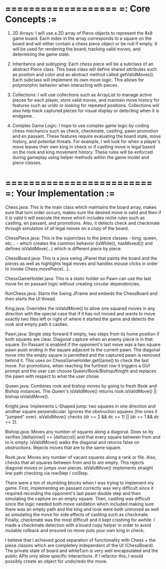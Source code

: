 ===================
=: Core Concepts :=
===================
  1. 2D Arrays: I will use a 2D array of Piece objects to represent the 8x8 game board. Each index in the array
  corresponds to a square on the board and will either contain a chess piece object or be null if empty. It will be
  used for rendering the board, tracking valid moves, and determining the game state.

  2. Inheritance and subtyping: Each chess piece will be a subclass of an abstract Piece class. This base class will
  define shared attributes such as position and color and an abstract method called getValidMoves().
  Each subclass will implement its own move logic. This allows for polymorphic behavior when interacting with pieces.

  3. Collections: I will use collections such as ArrayList to manage active pieces for each player, store valid moves,
  and maintain move history for features such as undo or looking for repeated positions. Collections will also help
  track captured pieces for visual display or detecting when it is endgame. .

  4. Complex Game Logic: I hope to use complex game logic by coding chess mechanics such as check, checkmate, castling,
  pawn promotion and en passant. These features require evaluating the board state, move history, and potential threats.
  For example, I will look for when a player's move leaves their own king in check or if castling move is legal based on
  the rook and king movement history. These rules will be enforced during gameplay using helper methods within the game
  model and piece classes.

=========================
=: Your Implementation :=
=========================
Chess.java:
This is the main class which maintains the board array, makes sure that turn order occurs, makes sure the desired move
is valid and then if it is valid it will execute the move which includes niche rules such as castling, en passant, and
promotions. Also, it detects check and checkmate through simulation of all legal moves on a copy of the board.

ChessPiece.java:
This is the superclass to the piece classes - king, queen, etc... - which creates the common behavior (isWhite(),
hasMoved()) and defines isValidMove(...) which is different piece by piece.

ChessBoard.java:
This is a java swing JPanel that paints the board and the pieces as well as highlights legal moves and handles mouse
clicks in order to invoke Chess.movePiece(...).

ChessGameHolder.java:
This is a static holder so Pawn can use the last move for en passant logic without creating circular dependencies.

RunChess.java:
Starts the Swing JFrame and embeds the ChessBoard and then starts the UI thread.

King.java:
Overrides the isValidMove() to allow one squared moves in any direction with the special case that if it has not moved
and wants to move exactly two files left or right of where it started the game and detects the rook and empty path it
castles.

Pawn.java:
Single step forward if empty, two steps from its home position if both squares are clear. Diagonal capture when an enemy
piece is in that square. En Passant is enabled if the opponent's last move was a two square pawn push ending in the
square adjacent to the current pawn. The diagonal move into the empty square is permitted and the captured pawn is
removed behind it. This uses on ChessGameHolder.getGame() to check the last move. For promotions, when reaching the
furthest row it triggers a GUI prompt and the user can choose Queen/Rook/Bishop/Knight and replaces the pawn with
respect to what the user chose.

Queen.java:
Combines rook and bishop moves by going to fresh Rook and Bishop instances. The Queen's isValidMove() returns
rook.isValidMove() || bishop.isValidMove().

Knight.java:
Implements L-Shaped jump: two squares in one direction and another square perpendicular. Ignores the obstruction
squares (the ones it "jumped" over). isValidMove() checks (dr == 2 && dc == 1) || (dr == 1 && dc == 2).

Bishop.java:
Moves any number of squares along a diagonal. Does so by verifies |delta(row)| == |delta(col)| and that every square
between from and to is empty. isValidMove() walks the diagonal and returns false on obstructions. Rejects moves that
are to the same square.

Rook.java:
Moves any number of vacant squares along a rank or file. Also, checks that all squares between from and to are empty.
This rejects diagonal moves or jumps over pieces. isValidMove() implements straight line path checking via
rowStep / colStep.

There were a ton of stumbling blocks when I was trying to implement my game. First, implementing en passant
correctly was very difficult since it required recording the opponent's last pawn double step and then simulating
the capture on an empty square. Then, castling was difficult since the logic needed both move validation which included
making sure there was an empty path and the king and rook were both unmoved as well as simulating the move for side
effects of castling such as checkmate. Finally, checkmate was the most difficult and it kept crashing for awhile. I
made a checkmate detection with a board copy helper in order to avoid mutable rollback and ensured no move puts your
own king in check.

I believe that I achieved good separation of functionality with Chess + the piece classes which are completely
independent of the UI (ChessBoard). The private state of board and whiteTurn is very well encapsulated and the public
APIs only allow specific interactions. If I refactor this, I would possibly create an object for undo/redo the move.
